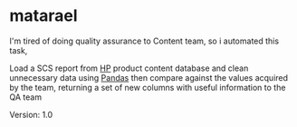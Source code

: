 # matarael

I'm tired of doing quality assurance to Content team, so i automated this task,

Load a SCS report from [HP](https://www.hp.com/) product content database and clean unnecessary data using [Pandas](https://pandas.pydata.org/) then compare against the values acquired by the team, returning a set of new columns with useful information to the QA team

Version: 1.0
